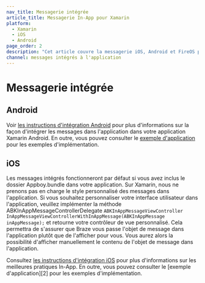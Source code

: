 ```yaml
---
nav_title: Messagerie intégrée
article_title: Messagerie In-App pour Xamarin
platform:
  - Xamarin
  - iOS
  - Android
page_order: 2
description: "Cet article couvre la messagerie iOS, Android et FireOS pour la plateforme Xamarin."
channel: messages intégrés à l'application
---
```


# Messagerie intégrée

## Android
Voir [les instructions d'intégration Android][11] pour plus d'informations sur la façon d'intégrer les messages dans l'application dans votre application Xamarin Android.  En outre, vous pouvez consulter le [exemple d'application][12] pour les exemples d'implémentation.

## iOS

Les messages intégrés fonctionneront par défaut si vous avez inclus le dossier Appboy.bundle dans votre application.  Sur Xamarin, nous ne prenons pas en charge le style personnalisé des messages dans l'application.  Si vous souhaitez personnaliser votre interface utilisateur dans l'application, veuillez implémenter la méthode ABKInAppMessageControllerDelegate `ABKInAppMessageViewController InAppMessageViewControllerWithInAppMessage(ABKInAppMessage inAppMessage);` et retourne votre contrôleur de vue personnalisé. Cela permettra de s'assurer que Braze vous passe l'objet de message dans l'application plutôt que de l'afficher pour vous. Vous aurez alors la possibilité d'afficher manuellement le contenu de l'objet de message dans l'application.

Consultez [les instructions d'intégration iOS][1] pour plus d'informations sur les meilleures pratiques In-App.  En outre, vous pouvez consulter le [exemple d'application][2] pour les exemples d'implémentation.

[1]: {{site.baseurl}}/developer_guide/platform_integration_guides/ios/in-app_messaging/#in-app-messaging
[11]: {{site.baseurl}}/developer_guide/platform_integration_guides/android/in-app_messaging/overview/
[12]: https://github.com/Appboy/appboy-xamarin-bindings/tree/master/appboy-component/samples
